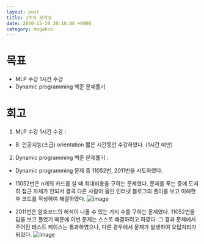 ```yaml
---
layout: post
title: 1주차 모각코
date: 2020-12-30 20:10:00 +0900
category: mogakco
---
```

# 목표

+ MLP 수강 1시간 수강
+ Dynamic programming 백준 문제풀기  

# 회고

1. MLP 수강 1시간 수강 :
 - B. 인공지능(초급) orientation 짧은 시간동안 수강하였다. (1시간 미만)  

2. Dynamic programming 백준 문제풀기 :
 - Dynamic programming 문제 중 11052번, 2011번을 시도하였다.

 - 11052번은 n개의 카드를 살 때 최대비용을 구하는 문제였다.
 문제를 푸는 중에 도저히 접근 자체가 안되서 결국 다른 사람이 올린 인터넷 블로그의 풀이를 보고 이해한 후 코드를 작성하여 해결하였다.
 ![image](https://user-images.githubusercontent.com/34561570/104177092-97250c00-544b-11eb-8ad0-a959a05a758d.png)

 - 2011번은 암호코드의 해석이 나올 수 있는 가지 수를 구하는 문제였다.
 11052번을 답을 보고 풀었기 때문에 이번 문제는 스스로 해결하려고 하였다.
 그 결과 문제에서 주어진 테스트 케이스는 통과하였으나, 다른 경우에서 문제가 발생하여 오답처리가 되었다.
  ![image](https://user-images.githubusercontent.com/34561570/104177135-a906af00-544b-11eb-9453-71aac455f655.png)

